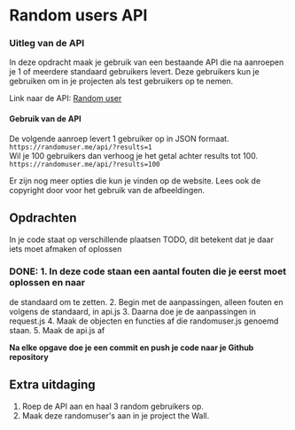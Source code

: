 # Random users API

### Uitleg van de API
In deze opdracht maak je gebruik van een bestaande API die na aanroepen je 1 of meerdere standaard gebruikers levert. Deze gebruikers kun je gebruiken om in je projecten als test gebruikers op te nemen.

Link naar de API: [Random user](https://randomuser.me/)  

#### Gebruik van de API
De volgende aanroep levert 1 gebruiker op in JSON formaat.
`https://randomuser.me/api/?results=1`   
Wil je 100 gebruikers dan verhoog je het getal achter results tot 100. `https://randomuser.me/api/?results=100`
 
Er zijn nog meer opties die kun je vinden op de website. Lees ook de copyright door voor het gebruik van de afbeeldingen.

## Opdrachten

In je code staat op verschillende plaatsen TODO, dit betekent dat je daar iets moet afmaken of oplossen

### DONE: 1. In deze code staan een aantal fouten die je eerst moet oplossen en naar
de standaard om te zetten.
2. Begin met de aanpassingen, alleen fouten en volgens de standaard, in api.js
3. Daarna doe je de aanpassingen in request.js
4. Maak de objecten en functies af die randomuser.js genoemd staan.
5. Maak de api.js af

**Na elke opgave doe je een commit en push je code naar je Github repository**

## Extra uitdaging

1. Roep de API aan en haal 3 random gebruikers op.
2. Maak deze randomuser's aan in je project the Wall.











